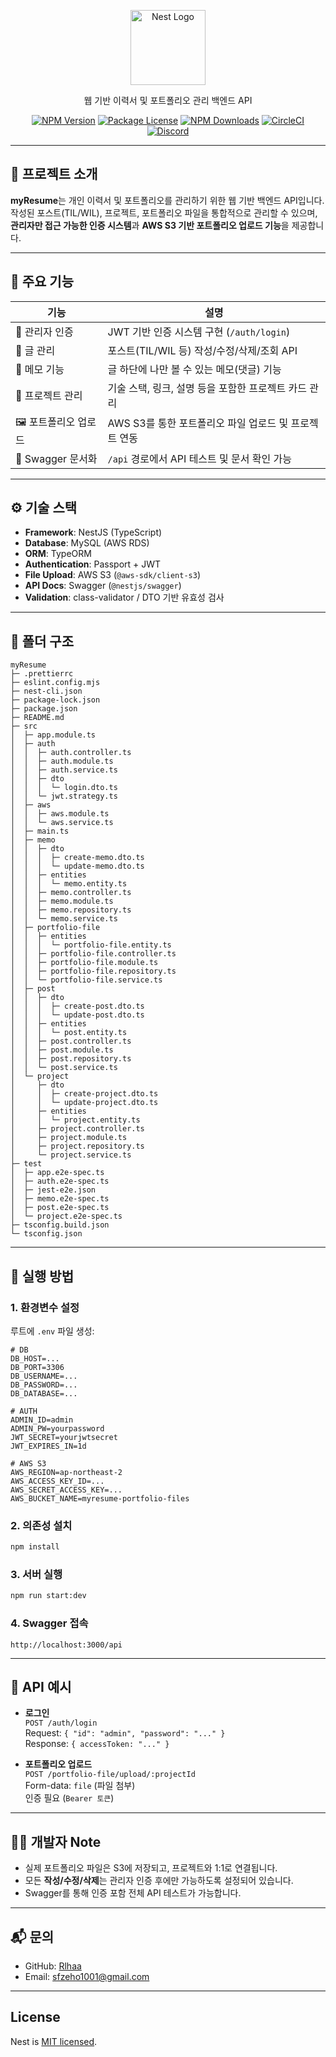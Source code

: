 <p align="center">
  <a href="http://nestjs.com/" target="blank"><img src="https://nestjs.com/img/logo-small.svg" width="120" alt="Nest Logo" /></a>
</p>

<p align="center">웹 기반 이력서 및 포트폴리오 관리 백엔드 API</p>
<p align="center">
  <a href="https://www.npmjs.com/~nestjscore" target="_blank"><img src="https://img.shields.io/npm/v/@nestjs/core.svg" alt="NPM Version" /></a>
  <a href="https://www.npmjs.com/~nestjscore" target="_blank"><img src="https://img.shields.io/npm/l/@nestjs/core.svg" alt="Package License" /></a>
  <a href="https://www.npmjs.com/~nestjscore" target="_blank"><img src="https://img.shields.io/npm/dm/@nestjs/common.svg" alt="NPM Downloads" /></a>
  <a href="https://circleci.com/gh/nestjs/nest" target="_blank"><img src="https://img.shields.io/circleci/build/github/nestjs/nest/master" alt="CircleCI" /></a>
  <a href="https://discord.gg/G7Qnnhy" target="_blank"><img src="https://img.shields.io/badge/discord-online-brightgreen.svg" alt="Discord"/></a>
</p>

---

## 📝 프로젝트 소개

**myResume**는 개인 이력서 및 포트폴리오를 관리하기 위한 웹 기반 백엔드 API입니다.  
작성된 포스트(TIL/WIL), 프로젝트, 포트폴리오 파일을 통합적으로 관리할 수 있으며,  
**관리자만 접근 가능한 인증 시스템**과 **AWS S3 기반 포트폴리오 업로드 기능**을 제공합니다.

---

## 🚀 주요 기능

| 기능 | 설명 |
|------|------|
| 🔐 관리자 인증 | JWT 기반 인증 시스템 구현 (`/auth/login`) |
| 📝 글 관리 | 포스트(TIL/WIL 등) 작성/수정/삭제/조회 API |
| 📌 메모 기능 | 글 하단에 나만 볼 수 있는 메모(댓글) 기능 |
| 📂 프로젝트 관리 | 기술 스택, 링크, 설명 등을 포함한 프로젝트 카드 관리 |
| 🖼️ 포트폴리오 업로드 | AWS S3를 통한 포트폴리오 파일 업로드 및 프로젝트 연동 |
| 📄 Swagger 문서화 | `/api` 경로에서 API 테스트 및 문서 확인 가능 |

---

## ⚙️ 기술 스택

- **Framework**: NestJS (TypeScript)
- **Database**: MySQL (AWS RDS)
- **ORM**: TypeORM
- **Authentication**: Passport + JWT
- **File Upload**: AWS S3 (`@aws-sdk/client-s3`)
- **API Docs**: Swagger (`@nestjs/swagger`)
- **Validation**: class-validator / DTO 기반 유효성 검사

---

## 🧱 폴더 구조

```
myResume
├─ .prettierrc
├─ eslint.config.mjs
├─ nest-cli.json
├─ package-lock.json
├─ package.json
├─ README.md
├─ src
│  ├─ app.module.ts
│  ├─ auth
│  │  ├─ auth.controller.ts
│  │  ├─ auth.module.ts
│  │  ├─ auth.service.ts
│  │  ├─ dto
│  │  │  └─ login.dto.ts
│  │  └─ jwt.strategy.ts
│  ├─ aws
│  │  ├─ aws.module.ts
│  │  └─ aws.service.ts
│  ├─ main.ts
│  ├─ memo
│  │  ├─ dto
│  │  │  ├─ create-memo.dto.ts
│  │  │  └─ update-memo.dto.ts
│  │  ├─ entities
│  │  │  └─ memo.entity.ts
│  │  ├─ memo.controller.ts
│  │  ├─ memo.module.ts
│  │  ├─ memo.repository.ts
│  │  └─ memo.service.ts
│  ├─ portfolio-file
│  │  ├─ entities
│  │  │  └─ portfolio-file.entity.ts
│  │  ├─ portfolio-file.controller.ts
│  │  ├─ portfolio-file.module.ts
│  │  ├─ portfolio-file.repository.ts
│  │  └─ portfolio-file.service.ts
│  ├─ post
│  │  ├─ dto
│  │  │  ├─ create-post.dto.ts
│  │  │  └─ update-post.dto.ts
│  │  ├─ entities
│  │  │  └─ post.entity.ts
│  │  ├─ post.controller.ts
│  │  ├─ post.module.ts
│  │  ├─ post.repository.ts
│  │  └─ post.service.ts
│  └─ project
│     ├─ dto
│     │  ├─ create-project.dto.ts
│     │  └─ update-project.dto.ts
│     ├─ entities
│     │  └─ project.entity.ts
│     ├─ project.controller.ts
│     ├─ project.module.ts
│     ├─ project.repository.ts
│     └─ project.service.ts
├─ test
│  ├─ app.e2e-spec.ts
│  ├─ auth.e2e-spec.ts
│  ├─ jest-e2e.json
│  ├─ memo.e2e-spec.ts
│  ├─ post.e2e-spec.ts
│  └─ project.e2e-spec.ts
├─ tsconfig.build.json
└─ tsconfig.json

```

---

## 🧪 실행 방법

### 1. 환경변수 설정

루트에 `.env` 파일 생성:

```
# DB
DB_HOST=...
DB_PORT=3306
DB_USERNAME=...
DB_PASSWORD=...
DB_DATABASE=...

# AUTH
ADMIN_ID=admin
ADMIN_PW=yourpassword
JWT_SECRET=yourjwtsecret
JWT_EXPIRES_IN=1d

# AWS S3
AWS_REGION=ap-northeast-2
AWS_ACCESS_KEY_ID=...
AWS_SECRET_ACCESS_KEY=...
AWS_BUCKET_NAME=myresume-portfolio-files
```

### 2. 의존성 설치

```bash
npm install
```

### 3. 서버 실행

```bash
npm run start:dev
```

### 4. Swagger 접속

```
http://localhost:3000/api
```

---

## 📁 API 예시

- **로그인**  
  `POST /auth/login`  
  Request: `{ "id": "admin", "password": "..." }`  
  Response: `{ accessToken: "..." }`

- **포트폴리오 업로드**  
  `POST /portfolio-file/upload/:projectId`  
  Form-data: `file` (파일 첨부)  
  인증 필요 (`Bearer 토큰`)

---

## 🧑‍💻 개발자 Note

- 실제 포트폴리오 파일은 S3에 저장되고, 프로젝트와 1:1로 연결됩니다.
- 모든 **작성/수정/삭제**는 관리자 인증 후에만 가능하도록 설정되어 있습니다.
- Swagger를 통해 인증 포함 전체 API 테스트가 가능합니다.

---

## 📬 문의

- GitHub: [Rlhaa](https://github.com/Rlhaa)
- Email: sfzeho1001@gmail.com

---

## License

Nest is [MIT licensed](https://github.com/nestjs/nest/blob/master/LICENSE).